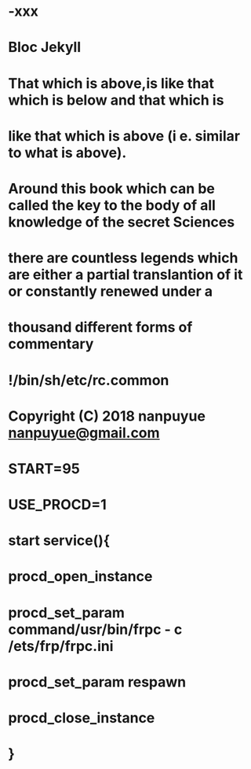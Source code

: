 # -xxx

# Bloc Jekyll

# That which is above,is like that which is below and that which is
# like that which is above (i e. similar to what is above).

# Around this book which can be called the key to the body of all knowledge of the secret Sciences
# there are countless legends which are either a partial translantion of it or constantly renewed under a

# thousand different forms of commentary

# !/bin/sh/etc/rc.common
# Copyright (C) 2018 nanpuyue <nanpuyue@gmail.com>
# START=95
# USE_PROCD=1
# start service(){
#      procd_open_instance
#      procd_set_param command/usr/bin/frpc - c /ets/frp/frpc.ini
#      procd_set_param respawn
#      procd_close_instance
#    }
















